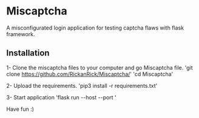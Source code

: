 # Miscaptcha
A misconfigurated login application for testing captcha flaws with flask framework.

## Installation
1- Clone the miscaptcha files to your computer and go Miscaptcha file. 
'git clone https://github.com/RickanRick/Miscaptcha/'
'cd Miscaptcha'

2- Upload the requirements.
'pip3 install -r requirements.txt'

3- Start application
'flask run --host <localhost> --port <port-number>'
 
Have fun :)
